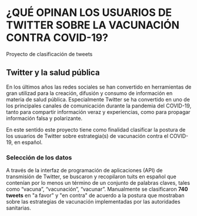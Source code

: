 # ¿QUÉ OPINAN LOS USUARIOS DE TWITTER SOBRE LA VACUNACIÓN CONTRA COVID-19?
Proyecto de clasificación de tweets


## Twitter y la salud pública
En los últimos años las redes sociales se han convertido en herramientas de gran utilizad para la creación, difusión y consumo de información en materia de salud pública. Especialmente Twitter se ha convertido en uno de los principales canales de comunicación durante la pandemia del COVID-19, tanto para compartir información veraz y experiencias, como para propagar información falsa y polarizante.

En este sentido este proyecto tiene como finalidad clasificar la postura de los usuarios de Twitter sobre estrategia(s) de vacunación contra el COVID-19, en español. 

### Selección de los datos
A través de la interfaz de programación de aplicaciones (API) de transmisión de Twitter, se buscaron y recopilaron tuits en español que contenían por lo menos un término de un conjunto de palabras claves, tales como “vacuna”, “vacunación”, “vacunar”. Manualmente se clasificaron **740 tweets** en "a favor" y "en contra" de acuerdo a la postura que mostraban sobre las estrategias de vacunación implementadas por las autoridades sanitarias. 

